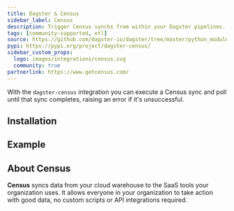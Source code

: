 ```yaml
---
title: Dagster & Census
sidebar_label: Census
description: Trigger Census synchs from within your Dagster pipelines.
tags: [community-supported, etl]
source: https://github.com/dagster-io/dagster/tree/master/python_modules/libraries/dagster-census
pypi: https://pypi.org/project/dagster-census/
sidebar_custom_props:
  logo: images/integrations/census.svg
  community: true
partnerlink: https://www.getcensus.com/
---
```


With the `dagster-census` integration you can execute a Census sync and poll until that sync completes, raising an error if it's unsuccessful.

## Installation

<PackageInstallInstructions packageName="dagster-census" />

## Example

<CodeExample path="docs_snippets/docs_snippets/integrations/census.py" language="python" />

## About Census

**Census** syncs data from your cloud warehouse to the SaaS tools your organization uses. It allows everyone in your organization to take action with good data, no custom scripts or API integrations required.
